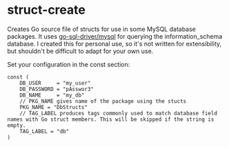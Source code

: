 struct-create
=============

Creates Go source file of structs for use in some MySQL database packages. It uses [go-sql-driver/mysql](https://github.com/go-sql-driver/mysql) for querying the information_schema database. I created this for personal use, so it's not written for extensibility, but shouldn't be difficult to adapt for your own use.

Set your configuration in the const section:
```
const (
	DB_USER     = "my_user"
	DB_PASSWORD = "pAsswor3"
	DB_NAME     = "my_db"
	// PKG_NAME gives name of the package using the stucts
	PKG_NAME = "DbStructs"
	// TAG_LABEL produces tags commonly used to match database field names with Go struct members. This will be skipped if the string is empty.
	TAG_LABEL = "db"
)
```